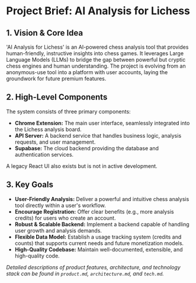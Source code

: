 # Project Brief: AI Analysis for Lichess

## 1. Vision & Core Idea

'AI Analysis for Lichess' is an AI-powered chess analysis tool that provides human-friendly, instructive insights into chess games. It leverages Large Language Models (LLMs) to bridge the gap between powerful but cryptic chess engines and human understanding. The project is evolving from an anonymous-use tool into a platform with user accounts, laying the groundwork for future premium features.

## 2. High-Level Components

The system consists of three primary components:
-   **Chrome Extension:** The main user interface, seamlessly integrated into the Lichess analysis board.
-   **API Server:** A backend service that handles business logic, analysis requests, and user management.
-   **Supabase:** The cloud backend providing the database and authentication services.

A legacy React UI also exists but is not in active development.

## 3. Key Goals

-   **User-Friendly Analysis:** Deliver a powerful and intuitive chess analysis tool directly within a user's workflow.
-   **Encourage Registration:** Offer clear benefits (e.g., more analysis credits) for users who create an account.
-   **Robust & Scalable Backend:** Implement a backend capable of handling user growth and analysis demands.
-   **Flexible Data Model:** Establish a usage tracking system (credits and counts) that supports current needs and future monetization models.
-   **High-Quality Codebase:** Maintain well-documented, extensible, and high-quality code.

*Detailed descriptions of product features, architecture, and technology stack can be found in `product.md`, `architecture.md`, and `tech.md`.*
